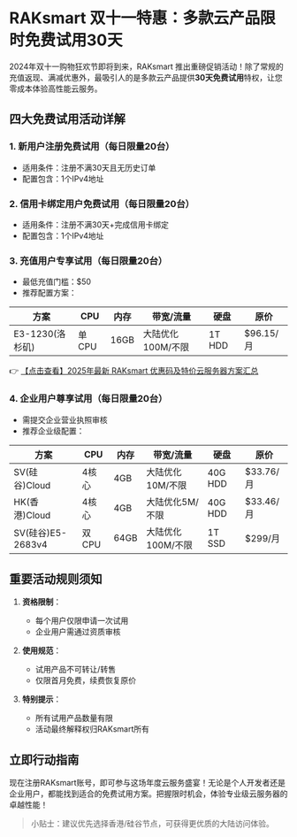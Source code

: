 # RAKsmart 双十一特惠：多款云产品限时免费试用30天

2024年双十一购物狂欢节即将到来，RAKsmart 推出重磅促销活动！除了常规的充值返现、满减优惠外，最吸引人的是多款云产品提供**30天免费试用**特权，让您零成本体验高性能云服务。

## 四大免费试用活动详解

### 1. 新用户注册免费试用（每日限量20台）
- 适用条件：注册不满30天且无历史订单
- 配置包含：1个IPv4地址

### 2. 信用卡绑定用户免费试用（每日限量20台）
- 适用条件：注册不满30天+完成信用卡绑定
- 配置包含：1个IPv4地址

### 3. 充值用户专享试用（每日限量20台）
- 最低充值门槛：$50
- 推荐配置方案：

| 方案          | CPU    | 内存 | 带宽/流量          | 硬盘    | 原价       |
|---------------|--------|------|--------------------|---------|------------|
| E3-1230(洛杉矶) | 单CPU  | 16GB | 大陆优化100M/不限 | 1T HDD  | $96.15/月 |

👉 [【点击查看】2025年最新 RAKsmart 优惠码及特价云服务器方案汇总](https://bit.ly/raksmart)

### 4. 企业用户尊享试用（每日限量20台）
- 需提交企业营业执照审核
- 推荐企业级配置：

| 方案               | CPU      | 内存 | 带宽/流量         | 硬盘     | 原价       |
|--------------------|----------|------|-------------------|----------|------------|
| SV(硅谷)Cloud      | 4核心    | 4GB  | 大陆优化10M/不限 | 40G HDD  | $33.76/月 |
| HK(香港)Cloud      | 4核心    | 4GB  | 大陆优化5M/不限  | 40G HDD  | $33.46/月 |
| SV(硅谷)E5-2683v4 | 双CPU    | 64GB | 大陆优化100M/不限| 1T SSD   | $299/月   |

## 重要活动规则须知
1. **资格限制**：
   - 每个用户仅限申请一次试用
   - 企业用户需通过资质审核

2. **使用规范**：
   - 试用产品不可转让/转售
   - 仅限首月免费，续费恢复原价

3. **特别提示**：
   - 所有试用产品数量有限
   - 活动最终解释权归RAKsmart所有

## 立即行动指南
现在注册RAKsmart账号，即可参与这场年度云服务盛宴！无论是个人开发者还是企业用户，都能找到适合的免费试用方案。把握限时机会，体验专业级云服务器的卓越性能！

> 小贴士：建议优先选择香港/硅谷节点，可获得更优质的大陆访问体验。